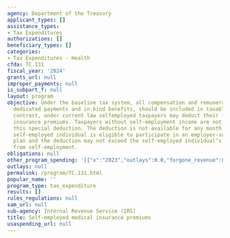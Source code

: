 ```yaml
---
agency: Department of the Treasury
applicant_types: []
assistance_types:
- Tax Expenditures
authorizations: []
beneficiary_types: []
categories:
- Tax Expenditures - Health
cfda: TC.131
fiscal_year: '2024'
grants_url: null
improper_payments: null
is_subpart_f: null
layout: program
objective: Under the baseline tax system, all compensation and remuneration, including
  dedicated payments and in-kind benefits, should be included in taxable income. In
  contrast, under current law selfemployed taxpayers may deduct their family health
  insurance premiums. Taxpayers without self-employment income are not eligible for
  this special deduction. The deduction is not available for any month in which the
  self-employed individual is eligible to participate in an employer-subsidized health
  plan and the deduction may not exceed the self-employed individual’s earned income
  from self-employment.
obligations: null
other_program_spending: '[{"x":"2023","outlays":0.0,"forgone_revenue":8150000000.0},{"x":"2024","outlays":0.0,"forgone_revenue":8530000000.0},{"x":"2025","outlays":0.0,"forgone_revenue":9010000000.0}]'
outlays: null
permalink: /program/TC.131.html
popular_name: ''
program_type: tax_expenditure
results: []
rules_regulations: null
sam_url: null
sub-agency: Internal Revenue Service (IRS)
title: Self-employed medical insurance premiums
usaspending_url: null
---
```

